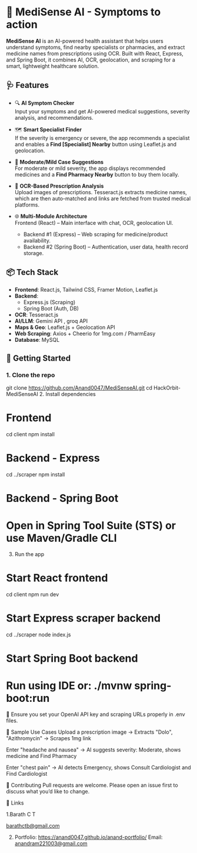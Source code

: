 # 🧠 MediSense AI - Symptoms to action   


**MediSense AI** is an AI-powered health assistant that helps users understand symptoms, find nearby specialists or pharmacies, and extract medicine names from prescriptions using OCR. Built with React, Express, and Spring Boot, it combines AI, OCR, geolocation, and scraping for a smart, lightweight healthcare solution.

## 🩺 Features

- 🔍 **AI Symptom Checker**  
  Input your symptoms and get AI-powered medical suggestions, severity analysis, and recommendations.

- 🗺️ **Smart Specialist Finder**  
  If the severity is emergency or severe, the app recommends a specialist and enables a **Find [Specialist] Nearby** button using Leaflet.js and geolocation.

- 💊 **Moderate/Mild Case Suggestions**  
  For moderate or mild severity, the app displays recommended medicines and a **Find Pharmacy Nearby** button to buy them locally.

- 📸 **OCR-Based Prescription Analysis**  
  Upload images of prescriptions. Tesseract.js extracts medicine names, which are then auto-matched and links are fetched from trusted medical platforms.

- 🌐 **Multi-Module Architecture**  
  Frontend (React) – Main interface with chat, OCR, geolocation UI.
  - Backend #1 (Express) – Web scraping for medicine/product availability.
  - Backend #2 (Spring Boot) – Authentication, user data, health record storage.

## 📦 Tech Stack

- **Frontend**: React.js, Tailwind CSS, Framer Motion, Leaflet.js
- **Backend**:
  - Express.js (Scraping)
  - Spring Boot (Auth, DB)
- **OCR**: Tesseract.js
- **AI/LLM**: Gemini API , groq API
- **Maps & Geo**: Leaflet.js + Geolocation API
- **Web Scraping**: Axios + Cheerio for 1mg.com / PharmEasy
- **Database**: MySQL

## 🚀 Getting Started

### 1. Clone the repo

git clone https://github.com/Anand0047/MediSenseAI.git
cd HackOrbit-MediSenseAI
2. Install dependencies



# Frontend
cd client
npm install

# Backend - Express
cd ../scraper
npm install

# Backend - Spring Boot
# Open in Spring Tool Suite (STS) or use Maven/Gradle CLI
3. Run the app



# Start React frontend
cd client
npm run dev

# Start Express scraper backend
cd ../scraper
node index.js

# Start Spring Boot backend
# Run using IDE or: ./mvnw spring-boot:run
📌 Ensure you set your OpenAI API key and scraping URLs properly in .env files.

🧪 Sample Use Cases
Upload a prescription image → Extracts "Dolo", "Azithromycin" → Scrapes 1mg link

Enter "headache and nausea" → AI suggests severity: Moderate, shows medicine and Find Pharmacy

Enter "chest pain" → AI detects Emergency, shows Consult Cardiologist and Find Cardiologist


🤝 Contributing
Pull requests are welcome. Please open an issue first to discuss what you’d like to change.


🔗 Links

1.Barath C T

barathctb@gmail.com 

2. Portfolio: https://anand0047.github.io/anand-portfolio/
 Email: anandram221003@gmail.com


